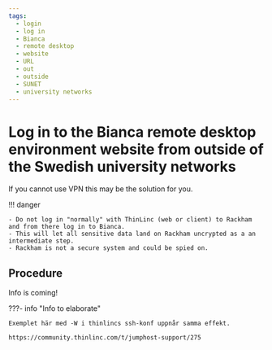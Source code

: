 ```yaml
---
tags:
  - login
  - log in
  - Bianca
  - remote desktop
  - website
  - URL
  - out
  - outside
  - SUNET
  - university networks
---
```


# Log in to the Bianca remote desktop environment website from outside of the Swedish university networks

If you cannot use VPN this may be the solution for you.

!!! danger

    - Do not log in "normally" with ThinLinc (web or client) to Rackham and from there log in to Bianca.
    - This will let all sensitive data land on Rackham uncrypted as a an intermediate step.
    - Rackham is not a secure system and could be spied on.

## Procedure

Info is coming!

???- info "Info to elaborate"

    Exemplet här med -W i thinlincs ssh-konf uppnår samma effekt.

    https://community.thinlinc.com/t/jumphost-support/275

